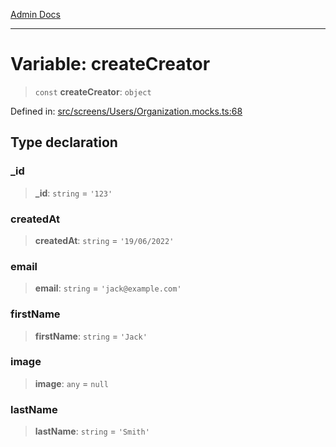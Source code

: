 [Admin Docs](/)

***

# Variable: createCreator

> `const` **createCreator**: `object`

Defined in: [src/screens/Users/Organization.mocks.ts:68](https://github.com/Aad1tya27/talawa-admin/blob/dd4a08e622d0fa38bcf9758a530e8cdf917dbac8/src/screens/Users/Organization.mocks.ts#L68)

## Type declaration

### \_id

> **\_id**: `string` = `'123'`

### createdAt

> **createdAt**: `string` = `'19/06/2022'`

### email

> **email**: `string` = `'jack@example.com'`

### firstName

> **firstName**: `string` = `'Jack'`

### image

> **image**: `any` = `null`

### lastName

> **lastName**: `string` = `'Smith'`
